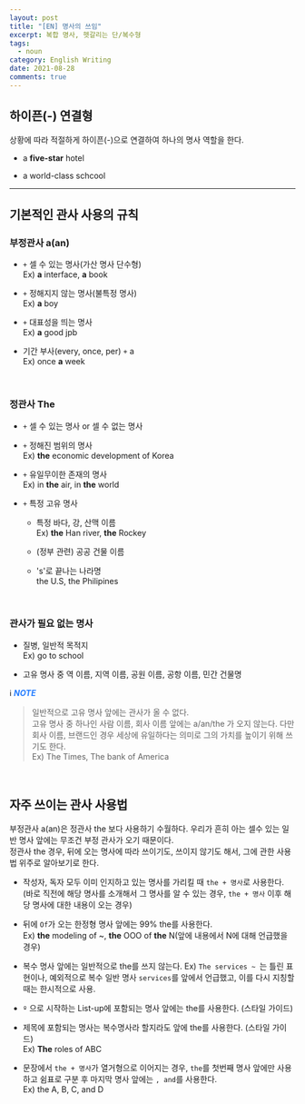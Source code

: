 ```yaml
---
layout: post
title: "[EN] 명사의 쓰임"
excerpt: 복합 명사, 헷갈리는 단/복수형
tags:
  - noun
category: English Writing
date: 2021-08-28
comments: true
---
```


## 하이픈(-) 연결형

상황에 따라 적절하게 하이픈(-)으로 연결하여 하나의 명사 역할을 한다.

- a **five-star** hotel

- a world-class schcool
---

## 기본적인 관사 사용의 규칙

### 부정관사 a(an)

- `+` 셀 수 있는 명사(가산 명사 단수형)
  <br> Ex) **a** interface, **a** book

- `+` 정해지지 않는 명사(불특정 명사)
  <br> Ex) **a** boy

- `+` 대표성을 띄는 명사
  <br> Ex) **a** good jpb

- 기간 부사(every, once, per) `+` a
  <br> Ex) once **a** week

<br>

### 정관사 The

- `+` 셀 수 있는 명사 or 셀 수 없는 명사

- `+` 정해진 범위의 명사
  <br> Ex) **the** economic development of Korea 

- `+` 유일무이한 존재의 명사 
  <br> Ex) in **the** air, in **the** world 

- `+` 특정 고유 명사
  - 특정 바다, 강, 산맥 이름 
    <br> Ex) **the** Han river, **the** Rockey

  - (정부 관련) 공공 건물 이름

  - 's'로 끝나는 나라명
    <br> the U.S, the Philipines 

<br>

### 관사가 필요 없는 명사

- 질병, 일반적 목적지
  <br> Ex) go to school

- 고유 명사 중 역 이름, 지역 이름, 공원 이름, 공항 이름, 민간 건물명

ℹ️<span style="color:#247CFF"> **_NOTE_** 
  > 일반적으로 고유 명사 앞에는 관사가 올 수 없다.
  <br> 고유 명사 중 하나인 사람 이름, 회사 이름 앞에는 a/an/the 가 오지 않는다. 다만 회사 이름, 브랜드인 경우 세상에 유일하다는 의미로 그의 가치를 높이기 위해 쓰기도 한다.
  <br> Ex) The Times, The bank of America

<br>

## 자주 쓰이는 관사 사용법

부정관사 a(an)은 정관사 the 보다 사용하기 수월하다. 우리가 흔히 아는 셀수 있는 일반 명사 앞에는 무조건 부정 관사가 오기 때문이다.
<br> 정관사 the 경우, 뒤에 오는 명사에 따라 쓰이기도, 쓰이지 않기도 해서, 그에 관한 사용법 위주로 알아보기로 한다.

- 작성자, 독자 모두 이미 인지하고 있는 명사를 가리킬 때 `the + 명사`로 사용한다.
<br> (바로 직전에 해당 명사를 소개해서 그 명사를 알 수 있는 경우, `the + 명사` 이후 해당 명사에 대한 내용이 오는 경우)

- 뒤에 `Of`가 오는 한정형 명사 앞에는 99% the를 사용한다.
  <br> Ex) **the** modeling of ~, **the** OOO of **the** N(앞에 내용에서 N에 대해 언급했을 경우)

- 복수 명사 앞에는 일반적으로 the를 쓰지 않는다. Ex) `The services ~ `는 틀린 표현이나, 예외적으로 복수 일반 명사 `services`를 앞에서 언급했고, 이를 다시 지칭할 때는 한시적으로 사용.

- `º` 으로 시작하는 List-up에 포함되는 명사 앞에는 the를 사용한다. (스타일 가이드)

- 제목에 포함되는 명사는 복수명사라 할지라도 앞에 the를 사용한다. (스타일 가이드)
  <br> Ex) **The** roles of ABC

- 문장에서 `the + 명사`가 열거형으로 이어지는 경우, `the`를 첫번째 명사 앞에만 사용하고 쉼표로 구분 후 마지막 명사 앞에는 `, and`를 사용한다.
  <br> Ex) the A, B, C, and D



